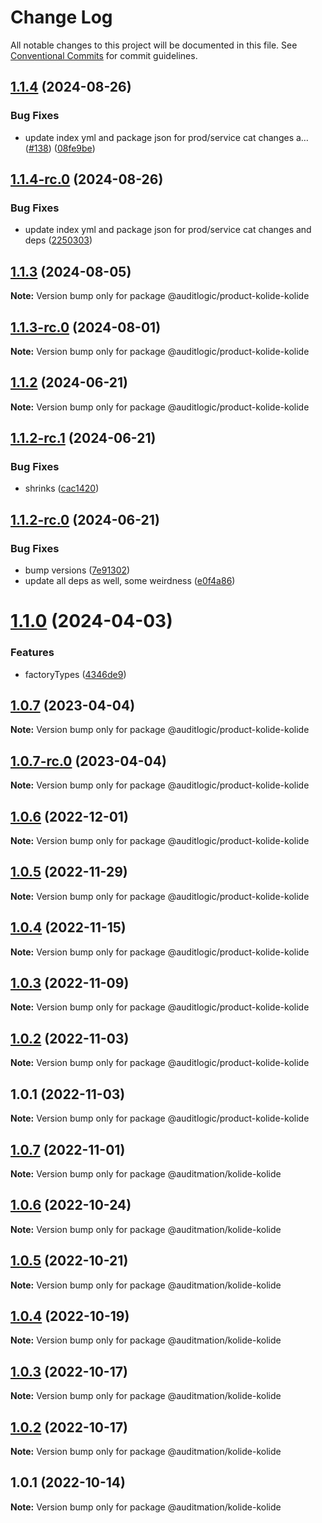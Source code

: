 # Change Log

All notable changes to this project will be documented in this file.
See [Conventional Commits](https://conventionalcommits.org) for commit guidelines.

## [1.1.4](https://github.com/auditlogic/product/compare/@auditlogic/product-kolide-kolide@1.1.3...@auditlogic/product-kolide-kolide@1.1.4) (2024-08-26)


### Bug Fixes

* update index yml and package json for prod/service cat changes a… ([#138](https://github.com/auditlogic/product/issues/138)) ([08fe9be](https://github.com/auditlogic/product/commit/08fe9beb1c8457462a19bc69caa02e6212d97e1a))





## [1.1.4-rc.0](https://github.com/auditlogic/product/compare/@auditlogic/product-kolide-kolide@1.1.3...@auditlogic/product-kolide-kolide@1.1.4-rc.0) (2024-08-26)


### Bug Fixes

* update index yml and package json for prod/service cat changes and deps ([2250303](https://github.com/auditlogic/product/commit/225030363a363608240135b7ebed386b28f01e4b))





## [1.1.3](https://github.com/auditlogic/product/compare/@auditlogic/product-kolide-kolide@1.1.2...@auditlogic/product-kolide-kolide@1.1.3) (2024-08-05)

**Note:** Version bump only for package @auditlogic/product-kolide-kolide





## [1.1.3-rc.0](https://github.com/auditlogic/product/compare/@auditlogic/product-kolide-kolide@1.1.2...@auditlogic/product-kolide-kolide@1.1.3-rc.0) (2024-08-01)

**Note:** Version bump only for package @auditlogic/product-kolide-kolide





## [1.1.2](https://github.com/auditlogic/product/compare/@auditlogic/product-kolide-kolide@1.1.2-rc.1...@auditlogic/product-kolide-kolide@1.1.2) (2024-06-21)

**Note:** Version bump only for package @auditlogic/product-kolide-kolide





## [1.1.2-rc.1](https://github.com/auditlogic/product/compare/@auditlogic/product-kolide-kolide@1.1.2-rc.0...@auditlogic/product-kolide-kolide@1.1.2-rc.1) (2024-06-21)


### Bug Fixes

* shrinks ([cac1420](https://github.com/auditlogic/product/commit/cac14200fefcd8183ab69fe89a47bd3f70f563e9))





## [1.1.2-rc.0](https://github.com/auditlogic/product/compare/@auditlogic/product-kolide-kolide@1.1.0...@auditlogic/product-kolide-kolide@1.1.2-rc.0) (2024-06-21)


### Bug Fixes

* bump versions ([7e91302](https://github.com/auditlogic/product/commit/7e913023b8b312150ed7762c32fbbe616be71de5))
* update all deps as well, some weirdness ([e0f4a86](https://github.com/auditlogic/product/commit/e0f4a864714e2d3de6bbf3da014d5312fe53be2f))





# [1.1.0](https://github.com/auditlogic/product/compare/@auditlogic/product-kolide-kolide@1.0.7...@auditlogic/product-kolide-kolide@1.1.0) (2024-04-03)


### Features

* factoryTypes ([4346de9](https://github.com/auditlogic/product/commit/4346de92693aee892fccf725338ffc7b80ab182b))





## [1.0.7](https://github.com/auditlogic/product/compare/@auditlogic/product-kolide-kolide@1.0.6...@auditlogic/product-kolide-kolide@1.0.7) (2023-04-04)

**Note:** Version bump only for package @auditlogic/product-kolide-kolide





## [1.0.7-rc.0](https://github.com/auditlogic/product/compare/@auditlogic/product-kolide-kolide@1.0.6...@auditlogic/product-kolide-kolide@1.0.7-rc.0) (2023-04-04)

**Note:** Version bump only for package @auditlogic/product-kolide-kolide





## [1.0.6](https://github.com/auditlogic/product/compare/@auditlogic/product-kolide-kolide@1.0.5...@auditlogic/product-kolide-kolide@1.0.6) (2022-12-01)

**Note:** Version bump only for package @auditlogic/product-kolide-kolide





## [1.0.5](https://github.com/auditlogic/product/compare/@auditlogic/product-kolide-kolide@1.0.4...@auditlogic/product-kolide-kolide@1.0.5) (2022-11-29)

**Note:** Version bump only for package @auditlogic/product-kolide-kolide





## [1.0.4](https://github.com/auditlogic/product/compare/@auditlogic/product-kolide-kolide@1.0.3...@auditlogic/product-kolide-kolide@1.0.4) (2022-11-15)

**Note:** Version bump only for package @auditlogic/product-kolide-kolide





## [1.0.3](https://github.com/auditlogic/product/compare/@auditlogic/product-kolide-kolide@1.0.2...@auditlogic/product-kolide-kolide@1.0.3) (2022-11-09)

**Note:** Version bump only for package @auditlogic/product-kolide-kolide





## [1.0.2](https://github.com/auditlogic/product/compare/@auditlogic/product-kolide-kolide@1.0.1...@auditlogic/product-kolide-kolide@1.0.2) (2022-11-03)

**Note:** Version bump only for package @auditlogic/product-kolide-kolide





## 1.0.1 (2022-11-03)

**Note:** Version bump only for package @auditlogic/product-kolide-kolide





## [1.0.7](https://github.com/auditmation/store-content/compare/@auditmation/kolide-kolide@1.0.6...@auditmation/kolide-kolide@1.0.7) (2022-11-01)

**Note:** Version bump only for package @auditmation/kolide-kolide





## [1.0.6](https://github.com/auditmation/store-content/compare/@auditmation/kolide-kolide@1.0.5...@auditmation/kolide-kolide@1.0.6) (2022-10-24)

**Note:** Version bump only for package @auditmation/kolide-kolide





## [1.0.5](https://github.com/auditmation/store-content/compare/@auditmation/kolide-kolide@1.0.4...@auditmation/kolide-kolide@1.0.5) (2022-10-21)

**Note:** Version bump only for package @auditmation/kolide-kolide





## [1.0.4](https://github.com/auditmation/store-content/compare/@auditmation/kolide-kolide@1.0.3...@auditmation/kolide-kolide@1.0.4) (2022-10-19)

**Note:** Version bump only for package @auditmation/kolide-kolide





## [1.0.3](https://github.com/auditmation/store-content/compare/@auditmation/kolide-kolide@1.0.2...@auditmation/kolide-kolide@1.0.3) (2022-10-17)

**Note:** Version bump only for package @auditmation/kolide-kolide





## [1.0.2](https://github.com/auditmation/store-content/compare/@auditmation/kolide-kolide@1.0.1...@auditmation/kolide-kolide@1.0.2) (2022-10-17)

**Note:** Version bump only for package @auditmation/kolide-kolide





## 1.0.1 (2022-10-14)

**Note:** Version bump only for package @auditmation/kolide-kolide
